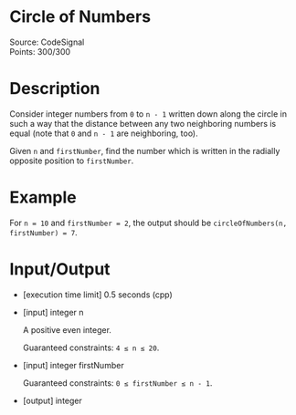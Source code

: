 # Circle of Numbers
Source: CodeSignal <br>
Points: 300/300

# Description

Consider integer numbers from `0` to `n - 1` written down along the circle in such a way that the distance between any two neighboring numbers is equal (note that `0` and `n - 1` are neighboring, too).

Given `n` and `firstNumber`, find the number which is written in the radially opposite position to `firstNumber`.

# Example

For `n = 10` and `firstNumber = 2`, the output should be
`circleOfNumbers(n, firstNumber) = 7`.

# Input/Output

* [execution time limit] 0.5 seconds (cpp)

* [input] integer n

  A positive even integer.

  Guaranteed constraints:
  `4 ≤ n ≤ 20`.

* [input] integer firstNumber

  Guaranteed constraints:
  `0 ≤ firstNumber ≤ n - 1`.

* [output] integer
